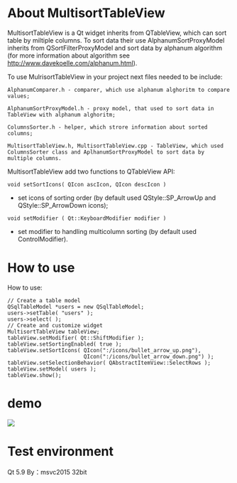 # About MultisortTableView

MultisortTableView is a Qt widget inherits from QTableView, which can sort table by miltiple columns.
To sort data their use AlphanumSortProxyModel inherits from QSortFilterProxyModel and sort data by alphanum algorithm (for more information about algorithm see http://www.davekoelle.com/alphanum.html).

To use MulrisortTableView in your project next files needed to be include:
```
AlphanumComparer.h - comparer, which use alphanum alghoritm to compare values;

AlphanumSortProxyModel.h - proxy model, that used to sort data in TableView with alphanum alghoritm;

ColumnsSorter.h - helper, which strore information about sorted columns;

MultisortTableView.h, MultisortTableView.cpp - TableView, which used ColumnsSorter class and AplhanumSortProxyModel to sort data by multiple columns.
```

MultisortTableView add two functions to QTableView API:

```
void setSortIcons( QIcon ascIcon, QIcon descIcon ) 
```

- set icons of sorting order (by default used QStyle::SP_ArrowUp and QStyle::SP_ArrowDown icons);


```
void setModifier ( Qt::KeyboardModifier modifier ) 
```

- set modifier to handling multicolumn sorting (by default used ControlModifier).

# How to use

How to use:
```
// Create a table model
QSqlTableModel *users = new QSqlTableModel;
users->setTable( "users" );
users->select( );
// Create and customize widget
MultisortTableView tableView;
tableView.setModifier( Qt::ShiftModifier );
tableView.setSortingEnabled( true );
tableView.setSortIcons( QIcon(":/icons/bullet_arrow_up.png"),
                        QIcon(":/icons/bullet_arrow_down.png") );
tableView.setSelectionBehavior( QAbstractItemView::SelectRows );
tableView.setModel( users );
tableView.show();
```
# demo

![](https://i.imgur.com/wuLBeNP.png)

# Test environment

Qt 5.9 By：msvc2015 32bit